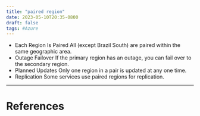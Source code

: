 ```yaml
---
title: "paired region"
date: 2023-05-10T20:35-0800
draft: false
tags: #Azure
---
```


- Each Region Is Paired All (except Brazil South) are paired within the same geographic area.
- Outage Failover If the primary region has an outage, you can fail over to the secondary region.
- Planned Updates Only one region in a pair is updated at any one time.
- Replication Some services use paired regions for replication.

---
# References

